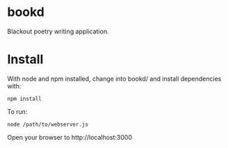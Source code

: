 bookd
=====

Blackout poetry writing application.

Install
=====

With node and npm installed, change into bookd/ and install dependencies with:
```
npm install
```

To run:
```
node /path/to/webserver.js
```

Open your browser to http://localhost:3000
